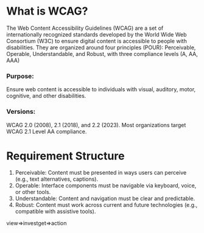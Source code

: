 # What is WCAG?
The Web Content Accessibility Guidelines (WCAG) are a set of internationally recognized standards developed by the World Wide Web Consortium (W3C) to ensure digital content is accessible to people with disabilities. They are organized around four principles (POUR): Perceivable, Operable, Understandable, and Robust, with three compliance levels (A, AA, AAA)

### Purpose: 
Ensure web content is accessible to individuals with visual, auditory, motor, cognitive, and other disabilities.

### Versions: 
WCAG 2.0 (2008), 2.1 (2018), and 2.2 (2023). Most organizations target WCAG 2.1 Level AA compliance.

# Requirement Structure

1. Perceivable: Content must be presented in ways users can perceive (e.g., text alternatives, captions).
2. Operable: Interface components must be navigable via keyboard, voice, or other tools.
3. Understandable: Content and navigation must be clear and predictable.
4. Robust: Content must work across current and future technologies (e.g., compatible with assistive tools).


view=>investget=>action

